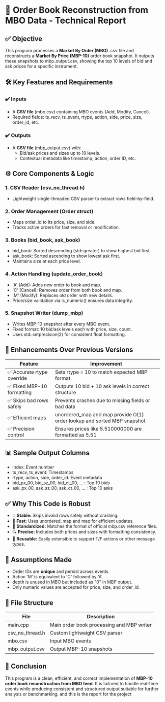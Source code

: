 # 📄 Order Book Reconstruction from MBO Data - Technical Report

## ✅ Objective
This program processes a **Market By Order (MBO)** .csv file and reconstructs a **Market By Price (MBP-10)** order book snapshot. It outputs these snapshots to mbp_output.csv, showing the top 10 levels of bid and ask prices for a specific instrument.

## 🛠️ Key Features and Requirements

### ✔️ Inputs
- A **CSV file** (mbo.csv) containing MBO events (Add, Modify, Cancel).
- Required fields: ts_recv, ts_event, rtype, action, side, price, size, order_id, etc.

### ✔️ Outputs
- A **CSV file** (mbp_output.csv) with:
  - Bid/ask prices and sizes up to 10 levels.
  - Contextual metadata like timestamp, action, order ID, etc.

## ⚙️ Core Components & Logic

### 1. CSV Reader (csv_no_thread.h)
- Lightweight single-threaded CSV parser to extract rows field-by-field.

### 2. Order Management (Order struct)
- Maps order_id to its price, size, and side.
- Tracks active orders for fast removal or modification.

### 3. Books (bid_book, ask_book)
- bid_book: Sorted descending (std::greater) to show highest bid first.
- ask_book: Sorted ascending to show lowest ask first.
- Maintains size at each price level.

### 4. Action Handling (update_order_book)
- 'A' (Add): Adds new order to book and map.
- 'C' (Cancel): Removes order from both book and map.
- 'M' (Modify): Replaces old order with new details.
- Price/size validation via is_numeric() ensures data integrity.

### 5. Snapshot Writer (dump_mbp)
- Writes MBP-10 snapshot after every MBO event.
- Fixed format: 10 bid/ask levels each with price, size, count.
- Uses std::setprecision(2) for consistent float formatting.

## 🎯 Enhancements Over Previous Versions

| Feature | Improvement |
|--------|-------------|
| ✅ Accurate rtype override | Sets rtype = 10 to match expected MBP format |
| ✅ Fixed MBP-10 formatting | Outputs 10 bid + 10 ask levels in correct structure |
| ✅ Skips bad rows safely | Prevents crashes due to missing fields or bad data |
| ✅ Efficient maps | unordered_map and map provide O(1) order lookup and sorted MBP snapshot |
| ✅ Precision control | Ensures prices like 5.510000000 are formatted as 5.51 |

## 📊 Sample Output Columns
- index: Event number
- ts_recv, ts_event: Timestamps
- rtype, action, side, order_id: Event metadata
- bid_px_00, bid_sz_00, bid_ct_00, ... : Top 10 bids
- ask_px_00, ask_sz_00, ask_ct_00, ... : Top 10 asks

## ✅ Why This Code is Robust

- 💡 **Stable:** Skips invalid rows safely without crashing.
- 🚀 **Fast:** Uses unordered_map and map for efficient updates.
- 📏 **Standardized:** Matches the format of official mbp.csv reference files.
- 🔍 **Precise:** Includes both prices and sizes with formatting consistency.
- 🔁 **Reusable:** Easily extensible to support T/F actions or other message types.

## 🧩 Assumptions Made

- Order IDs are **unique** and persist across events.
- Action 'M' is equivalent to 'C' followed by 'A'.
- depth is unused in MBO but included as "0" in MBP output.
- Only numeric values are accepted for price, size, and order_id.

## 📌 File Structure

| File | Description |
|------|-------------|
| main.cpp | Main order book processing and MBP writer |
| csv_no_thread.h | Custom lightweight CSV parser |
| mbo.csv | Input MBO events |
| mbp_output.csv | Output MBP-10 snapshots |

## 🏁 Conclusion

This program is a clean, efficient, and correct implementation of **MBP-10 order book reconstruction from MBO feed**. It is tailored to handle real-time events while producing consistent and structured output suitable for further analysis or benchmarking. 
and this is the report for the project 
